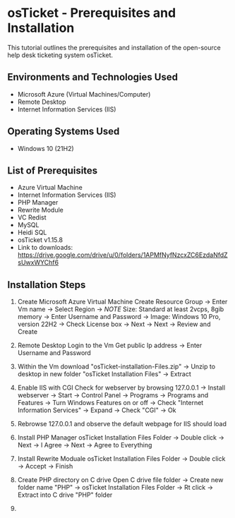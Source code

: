 
<h1>osTicket - Prerequisites and Installation</h1>
This tutorial outlines the prerequisites and installation of the open-source help desk ticketing system osTicket.<br />



<h2>Environments and Technologies Used</h2>

- Microsoft Azure (Virtual Machines/Computer)
- Remote Desktop
- Internet Information Services (IIS)

<h2>Operating Systems Used </h2>

- Windows 10</b> (21H2)

<h2>List of Prerequisites</h2>

- Azure Virtual Machine
- Internet Information Services (IIS)
- PHP Manager
- Rewrite Module
- VC Redist
- MySQL
- Heidi SQL
- osTicket v1.15.8
- Link to downloads: https://drive.google.com/drive/u/0/folders/1APMfNyfNzcxZC6EzdaNfdZsUwxWYChf6


<h2>Installation Steps</h2>

1. Create Microsoft Azure Virtual Machine
   Create Resource Group -> Enter Vm name -> Select Region -> *NOTE* Size: Standard at least 2vcps,  8gib memory -> Enter Username and Password -> Image: Windows 10 Pro, version 22H2 -> Check
 License box -> Next -> Next -> Review and Create

2. Remote Desktop Login  to the Vm
   Get public Ip address -> Enter Username and Password

3. Within the Vm download "osTicket-installation-Files.zip" -> Unzip to desktop in new folder "osTicket Installation Files" -> Extract

4. Enable IIS with CGI
   Check for webserver by browsing 127.0.0.1 ->
   Install webserver -> Start -> Control Panel -> Programs -> Programs and Features -> Turn Windows Features on or off -> Check "Internet Information Services" -> Expand -> Check "CGI" -> Ok

5. Rebrowse 127.0.0.1 and observe the default webpage for IIS should load

6. Install PHP Manager
   osTicket Installation Files Folder -> Double click -> Next -> I Agree -> Next -> Agree to Everything

7. Install Rewrite Moduale
   osTicket Installation Files Folder -> Double click -> Accept -> Finish

8.  Create PHP directory on C drive
   Open C drive file folder -> Create new folder name "PHP" -> osTicket Installation Files Folder -> Rt click -> Extract into C drive "PHP" folder

9.


